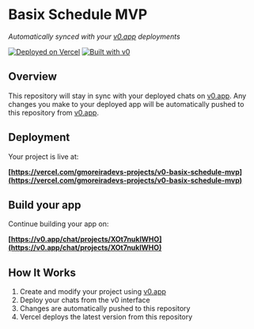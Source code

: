 # Basix Schedule MVP

*Automatically synced with your [v0.app](https://v0.app) deployments*

[![Deployed on Vercel](https://img.shields.io/badge/Deployed%20on-Vercel-black?style=for-the-badge&logo=vercel)](https://vercel.com/gmoreiradevs-projects/v0-basix-schedule-mvp)
[![Built with v0](https://img.shields.io/badge/Built%20with-v0.app-black?style=for-the-badge)](https://v0.app/chat/projects/XOt7nuklWHO)

## Overview

This repository will stay in sync with your deployed chats on [v0.app](https://v0.app).
Any changes you make to your deployed app will be automatically pushed to this repository from [v0.app](https://v0.app).

## Deployment

Your project is live at:

**[https://vercel.com/gmoreiradevs-projects/v0-basix-schedule-mvp](https://vercel.com/gmoreiradevs-projects/v0-basix-schedule-mvp)**

## Build your app

Continue building your app on:

**[https://v0.app/chat/projects/XOt7nuklWHO](https://v0.app/chat/projects/XOt7nuklWHO)**

## How It Works

1. Create and modify your project using [v0.app](https://v0.app)
2. Deploy your chats from the v0 interface
3. Changes are automatically pushed to this repository
4. Vercel deploys the latest version from this repository
